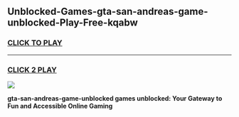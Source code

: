 
## Unblocked-Games-gta-san-andreas-game-unblocked-Play-Free-kqabw
<h3>
<a href="https://premium76.site?title=gta-san-andreas-game-unblocked&ref=09A">CLICK TO PLAY</a></h3>
<hr>

<h3>
<a href="https://premium76.site?title=gta-san-andreas-game-unblocked&ref=09A">CLICK 2 PLAY</a>
  
</h3>

<a href="https://premium76.site?title=gta-san-andreas-game-unblocked&ref=09A"><img src="https://clearcache.store/games.png"></a>


**gta-san-andreas-game-unblocked games unblocked: Your Gateway to Fun and Accessible Online Gaming**
